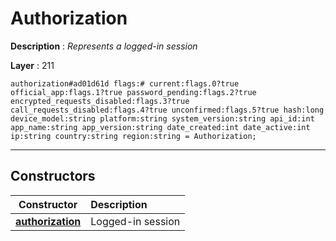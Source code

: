 # Authorization

**Description** : *Represents a logged-in session*

**Layer** : 211

```tl
authorization#ad01d61d flags:# current:flags.0?true official_app:flags.1?true password_pending:flags.2?true encrypted_requests_disabled:flags.3?true call_requests_disabled:flags.4?true unconfirmed:flags.5?true hash:long device_model:string platform:string system_version:string api_id:int app_name:string app_version:string date_created:int date_active:int ip:string country:string region:string = Authorization;
```

---

## Constructors

| Constructor | Description |
| :---: | :--- |
| [**authorization**](constructor/authorization) | Logged-in session |